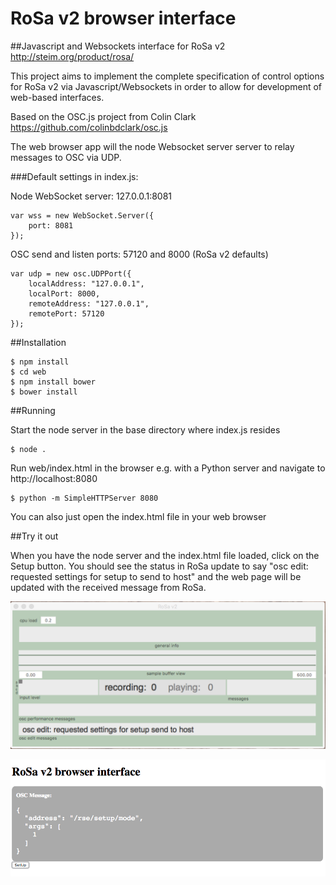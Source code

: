 # RoSa v2 browser interface

##Javascript and Websockets interface for RoSa v2 http://steim.org/product/rosa/

This project aims to implement the complete specification of control options for RoSa v2 via Javascript/Websockets in order to allow for development of web-based interfaces.

Based on the OSC.js project from Colin Clark https://github.com/colinbdclark/osc.js

The web browser app will the node Websocket server server to relay messages to OSC via UDP. 

###Default settings in index.js:

Node WebSocket server: 127.0.0.1:8081

    var wss = new WebSocket.Server({
        port: 8081
    });

OSC send and listen ports: 57120 and 8000 (RoSa v2 defaults)

    var udp = new osc.UDPPort({
        localAddress: "127.0.0.1",
        localPort: 8000,
        remoteAddress: "127.0.0.1",
        remotePort: 57120
    });


##Installation

    $ npm install
    $ cd web
    $ npm install bower
    $ bower install

##Running

Start the node server in the base directory where index.js resides

    $ node .

Run web/index.html in the browser e.g. with a Python server and navigate to http://localhost:8080
    
    $ python -m SimpleHTTPServer 8080

You can also just open the index.html file in your web browser

##Try it out

When you have the node server and the index.html file loaded, click on the Setup button. You should see the status in RoSa update to say "osc edit: requested settings for setup to send to host" and the web page will be updated with the received message from RoSa.

![RoSa setup](https://raw.githubusercontent.com/leaves-and-petalz/RoSa-v2-browser-interface/master/files/RoSa.png)

![Message response](https://raw.githubusercontent.com/leaves-and-petalz/RoSa-v2-browser-interface/master/files/setup.png)

